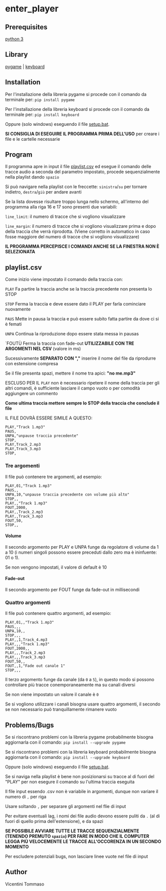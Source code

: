 ﻿# enter_player


## Prerequisites
[python 3](https://www.python.org/downloads/)

## Library
[pygame](https://www.pygame.org/news) | [keyboard](https://github.com/boppreh/keyboard)

## Installation
Per l'installazione della libreria pygame si procede con il comando da terminale per: `pip install pygame`

Per l'installazione della libreria keyboard si procede con il comando da terminale per: `pip install keyboard`

Oppure (solo windows) eseguendo il file [setup.bat](\etc\setup.bat).

**SI CONSIGLIA DI ESEGUIRE IL PROGRAMMA PRIMA DELL'USO** per creare i file e le cartelle necessarie

## Program
Il programma apre in input il file [playlist.csv](\bin\playlist.csv) ed esegue il comando delle tracce audio a seconda del parametro impostato, procede sequenzialmente nella playlist dando `spazio`

Si può navigare nella playlist con le freccette: `sinistra`/`su` per tornare indietro, `destra`/`giù` per andare avanti

Se la lista dovesse risultare troppo lunga nello schermo, all'interno del programma alla riga 16 e 17 sono presenti due variabili:

`line_limit`: il numero di tracce che si vogliono visualizzare

`line_margin`: il numero di tracce che si vogliono visualizzare prima e dopo della traccia che verrà riprodotta.
(Viene corretto in automatico in caso fosse maggiore del numero di tracce che si vogliono visualizzare)

**IL PROGRAMMA PERCEPISCE I COMANDI ANCHE SE LA FINESTRA NON È SELEZIONATA**

## playlist.csv
Come inizio viene impostato il comando della traccia con:

`PLAY` Fa partire la traccia anche se la traccia precedente non presenta lo STOP

`STOP` Ferma la traccia e deve essere dato il PLAY per farla cominciare nuovamente

`PAUS` Mette in pausa la traccia e può essere subito fatta partire da dove ci si è femati

`UNPA` Continua la riproduzione dopo essere stata messa in pausas

`FOUTÙ Ferma la traccia con fade-out **UTILIZZABILE CON TRE ARGOMENTI NEL CSV** (valore in ms)

Sucessivamente **SEPARATO CON ","** inserire il nome del file da riprodurre con estensione compresa

Se il file presenta spazi, mettere il nome tra apici: **"no me.mp3"**

ESCLUSO PER IL `PLAY` non è necessario ripetere il nome della traccia per gli altri comandi, è sufficiente lasciare il campo vuoto o per comodità aggiungere un commento

**Come ultima traccia mettere sempre lo STOP della traccia che conclude il file**

IL FILE DOVRÀ ESSERE SIMILE A QUESTO:

    PLAY,"Track 1.mp3"
    PAUS,
    UNPA,"unpause traccia precedente"
    STOP,
    PLAY,Track_2.mp3
    PLAY,Track_3.mp3
    STOP,

### Tre argomenti
Il file può contenere tre argomenti, ad esempio:

    PLAY,01,"Track 1.mp3"
    PAUS,,
    UNPA,10,"unpause traccia precedente con volume più alto"
    STOP,,
    PLAY,,"Track 1.mp3"
    FOUT,2000,
    PLAY,,Track_2.mp3
    PLAY,,Track_3.mp3
    FOUT,50,
    STOP,,

#### Volume
Il secondo argomento per PLAY e UNPA funge da regolatore di volume da 1 a 10 (i numeri singoli possono essere preceduti dallo zero ma è ininfuente: 01 o 1).

Se non vengono impostati, il valore di default è 10

#### Fade-out
Il secondo argomento per FOUT funge da fade-out in millisecondi

### Quattro argomenti
Il file può contenere quattro argomenti, ad esempio:

    PLAY,01,,"Track 1.mp3"
    PAUS,,,
    UNPA,10,,
    STOP,,,
    PLAY,,1,Track_4.mp3
    PLAY,,,"Track 1.mp3"
    FOUT,2000,,
    PLAY,,,Track_2.mp3
    PLAY,,,Track_3.mp3
    FOUT,50,,
    FOUT,,1,"Fade out canale 1"
    STOP,,,

Il terzo argomento funge da canale (da `0` a `5`), in questo modo si possono controllare più tracce conemporaneamente ma su canali diversi

Se non viene impostato un valore il canale è `0`

Se si vogliono utilizzare i canali bisogna usare quattro argomenti, il secondo se non necessario può tranquillamente rimanere vuoto

## Problems/Bugs
Se si riscontrano problemi con la libreria pygame probabilmente bisogna aggiornarla con il comando: `pip install --upgrade pygame`

Se si riscontrano problemi con la libreria keyboard probabilmente bisogna aggiornarla con il comando: `pip install --upgrade keyboard`

Oppure (solo windows) eseguendo il file [setup.bat](\etc\setup.bat).

Se si naviga nella playlist è bene non posizionarsi su tracce al di fuori del "PLAY" per non esegure il comando su l'ultima traccia eseguita

Il file input essendo .csv non è variabile in argomenti, dunque non variare il numero di `,` per riga

Usare soltando `,` per separare gli argomenti nel flie di input

Per evitare eventuali lag, i nomi dei file audio devono essere puliti da `.` (al di fuori di quello prima dell'estensione), e da spazi

**SE POSSIBILE AVVIARE TUTTE LE TRACCE SEQUENZIALMENTE (TENENDO PREMUTO `spazio`) PER FARE IN MODO CHE IL COMPUTER LEGGA PIÙ VELOCEMENTE LE TRACCE ALL'OCCORENZA IN UN SECONDO MOMENTO**

Per escludere potenziali bugs, non lasciare linee vuote nel file di input


## Author
Vicentini Tommaso

